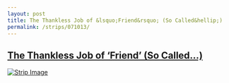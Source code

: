 ```yaml
---
layout: post
title: The Thankless Job of &lsquo;Friend&rsquo; (So Called&hellip;)
permalink: /strips/071013/
---
```


## [The Thankless Job of &lsquo;Friend&rsquo; (So Called&hellip;)](/strips/071013/)

<a href='../images/ph071013.gif'><img src='../images/ph071013.gif' alt='Strip Image' /></a>


<!-- include copyright-strip.html -->